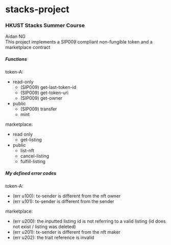 # stacks-project

### HKUST Stacks Summer Course
Aidan NG  
This project implements a SIP009 compliant non-fungible token and a marketplace contract

##### Functions
token-A:
- read-only
  - (SIP009) get-last-token-id
  - (SIP009) get-token-uri
  - (SIP009) get-owner
- public
  - (SIP009) transfer
  - mint

marketplace:
- read only
  - get-listing
- public
  - list-nft
  - cancel-listing
  - fulfill-listing
  
  
##### My defined error codes
token-A:
- (err u100): tx-sender is different from the nft owner
- (err u101): tx-sender is different from the sender  

marketplace:
- (err u200): the inputted listing id is not referring to a valid listing (id does not exist / listing was deleted)
- (err u201): tx-sender is different from the nft maker
- (err u202): the trait reference is invalid
